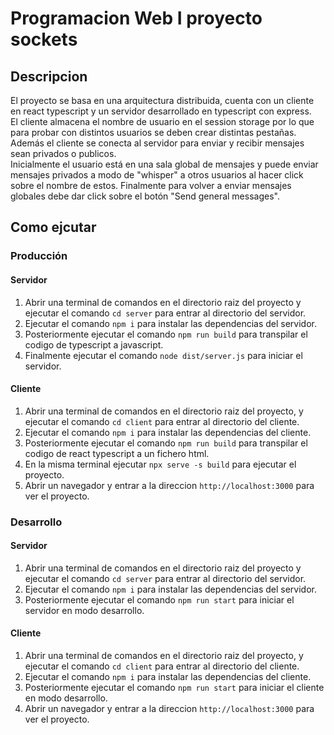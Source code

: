 # Programacion Web I proyecto sockets
## Descripcion
El proyecto se basa en una arquitectura distribuida, cuenta con un cliente en react typescript y un servidor desarrollado en typescript con express.\
El cliente almacena el nombre de usuario en el session storage por lo que para probar con distintos usuarios se deben crear distintas pestañas.\
Además el cliente se conecta al servidor para enviar y recibir mensajes sean privados o publicos.\
Inicialmente el usuario está en una sala global de mensajes y puede enviar mensajes privados a modo de "whisper" a otros usuarios al hacer click sobre el nombre de estos.
Finalmente para volver a enviar mensajes globales debe dar click sobre el botón "Send general messages". 
## Como ejcutar
### Producción
#### Servidor
1. Abrir una terminal de comandos en el directorio raiz del proyecto y ejecutar el comando `cd server` para entrar al directorio del servidor.
2. Ejecutar el comando `npm i` para instalar las dependencias del servidor.
3. Posteriormente ejecutar el comando `npm run build` para transpilar el codigo de typescript a javascript.
4. Finalmente ejecutar el comando `node dist/server.js` para iniciar el servidor.

#### Cliente
1. Abrir una terminal de comandos en el directorio raiz del proyecto, y ejecutar el comando `cd client` para entrar al directorio del cliente.
2. Ejecutar el comando `npm i` para instalar las dependencias del cliente.
3. Posteriormente ejecutar el comando `npm run build` para transpilar el codigo de react typescript a un fichero html.
4. En la misma terminal ejecutar `npx serve -s build` para ejecutar el proyecto.
5. Abrir un navegador y entrar a la direccion `http://localhost:3000` para ver el proyecto.

### Desarrollo
#### Servidor
1. Abrir una terminal de comandos en el directorio raiz del proyecto y ejecutar el comando `cd server` para entrar al directorio del servidor.
2. Ejecutar el comando `npm i` para instalar las dependencias del servidor.
3. Posteriormente ejecutar el comando `npm run start` para iniciar el servidor en modo desarrollo.

#### Cliente
1. Abrir una terminal de comandos en el directorio raiz del proyecto, y ejecutar el comando `cd client` para entrar al directorio del cliente.
2. Ejecutar el comando `npm i` para instalar las dependencias del cliente.
3. Posteriormente ejecutar el comando `npm run start` para iniciar el cliente en modo desarrollo.
4. Abrir un navegador y entrar a la direccion `http://localhost:3000` para ver el proyecto.